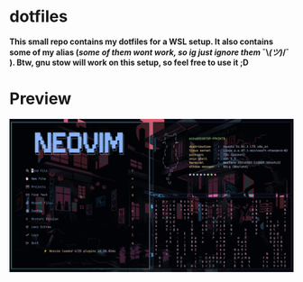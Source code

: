 # dotfiles

**This small repo contains my dotfiles for a WSL setup. It also contains some of my alias (*some of them wont work, so ig just ignore them* ¯\\_(ツ)_/¯ ). Btw, gnu stow will work on this setup, so feel free to use it ;D**

# Preview

![screenshot](./preview/preview.png)


